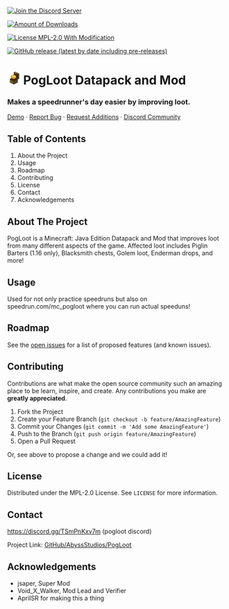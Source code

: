 [![Join the Discord Server](https://img.shields.io/discord/866101061810651158?color=7289da&label=Discord%20Server&style=for-the-badge)](https://discord.gg/TSmPnKxv7m)

[![Amount of Downloads](https://img.shields.io/github/downloads/AbyssStudios/PogLoot/total?color=ec4145&style=for-the-badge)](https://github.com/AbyssStudios/PogLoot/releases/latest)

[![License MPL-2.0 With Modification](https://img.shields.io/badge/license-MPL--2.0%20With%20Modification-3da560?style=for-the-badge)](https://github.com/AbyssStudios/PogLoot/blob/main/LICENSE)

[![GitHub release (latest by date including pre-releases)](https://img.shields.io/github/v/release/AbyssStudios/PogLoot?color=49ddc1&include_prereleases&style=for-the-badge)](https://github.com/AbyssStudios/PogLoot/releases/latest)


# <img src="https://github.com/AbyssStudios/PogLoot/blob/02ffdc44de03da80ca049fbe344cdde46de363fb/Icon.png?raw=true" alt="Logo" width="30"> PogLoot Datapack and Mod


### Makes a speedrunner's day easier by improving loot.
[Demo](https://www.speedrun.com/mc_pogloot/run/y8er8ldy) · [Report Bug](https://github.com/AbyssStudios/PogLoot/issues) · [Request Additions](https://github.com/AbyssStudios/PogLoot/issues) · [Discord Community](https://discord.gg/TSmPnKxv7m)



## Table of Contents
1. About the Project
2. Usage
3. Roadmap
4. Contributing
5. License
6. Contact
7. Acknowledgements

## About The Project

PogLoot is a Minecraft: Java Edition Datapack and Mod that improves loot from many different aspects of the game. Affected loot includes Piglin Barters (1.16 only), Blacksmith chests, Golem loot, Enderman drops, and more!

## Usage

Used for not only practice speedruns but also on speedrun.com/mc_pogloot where you can run actual speeduns!

## Roadmap

See the [open issues](https://github.com/AbyssStudios/PogLoot/issues) for a list of proposed features (and known issues).

## Contributing

Contributions are what make the open source community such an amazing place to be learn, inspire, and create. Any contributions you make are **greatly appreciated**.

1. Fork the Project
2. Create your Feature Branch (`git checkout -b feature/AmazingFeature`)
3. Commit your Changes (`git commit -m 'Add some AmazingFeature'`)
4. Push to the Branch (`git push origin feature/AmazingFeature`)
5. Open a Pull Request

Or, see above to propose a change and we could add it!

## License

Distributed under the MPL-2.0 License. See `LICENSE` for more information.

## Contact

https://discord.gg/TSmPnKxv7m (pogloot discord)

Project Link: [GitHub/AbyssStudios/PogLoot](https://github.com/AbyssStudios/PogLoot)

## Acknowledgements

* jsaper, Super Mod
* Void_X_Walker, Mod Lead and Verifier
* AprilSR for making this a thing
